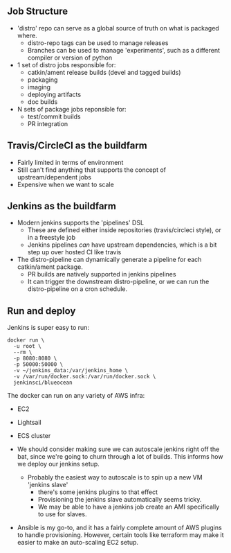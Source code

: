 ## Job Structure

- 'distro' repo can serve as a global source of truth on what is packaged where.
  - distro-repo tags can be used to manage releases
  - Branches can be used to manage 'experiments', such as a different compiler or version of python
- 1 set of distro jobs responsible for:
  - catkin/ament release builds (devel and tagged builds)
  - packaging
  - imaging
  - deploying artifacts
  - doc builds
- N sets of package jobs reponsible for:
  - test/commit builds
  - PR integration

## Travis/CircleCI as the buildfarm

- Fairly limited in terms of environment
- Still can't find anything that supports the concept of upstream/dependent jobs
- Expensive when we want to scale

## Jenkins as the buildfarm

- Modern jenkins supports the 'pipelines' DSL
  - These are defined either inside repositories (travis/circleci style), or in a freestyle job
  - Jenkins pipelines *can* have upstream dependencies, which is a bit step up over hosted CI like travis
- The distro-pipeline can dynamically generate a pipeline for each catkin/ament package.
  - PR builds are natively supported in jenkins pipelines
  - It can trigger the downstream distro-pipeline, or we can run the distro-pipeline on a cron schedule.

## Run and deploy

Jenkins is super easy to run:

```
docker run \
  -u root \
  --rm \
  -p 8080:8080 \
  -p 50000:50000 \
  -v ~/jenkins_data:/var/jenkins_home \
  -v /var/run/docker.sock:/var/run/docker.sock \
  jenkinsci/blueocean
```

The docker can run on any variety of AWS infra:
  - EC2
  - Lightsail
  - ECS cluster

- We should consider making sure we can autoscale jenkins right off the bat, since we're going to churn through a lot of builds. This informs how we deploy our jenkins setup.
  - Probably the easiest way to autoscale is to spin up a new VM 'jenkins slave'
    - there's some jenkins plugins to that effect
    - Provisioning the jenkins slave automatically seems tricky.
    - We may be able to have a jenkins job create an AMI specifically to use for slaves.

- Ansible is my go-to, and it has a fairly complete amount of AWS plugins to handle provisioning. However, certain tools like terraform may make it easier to make an auto-scaling EC2 setup.
